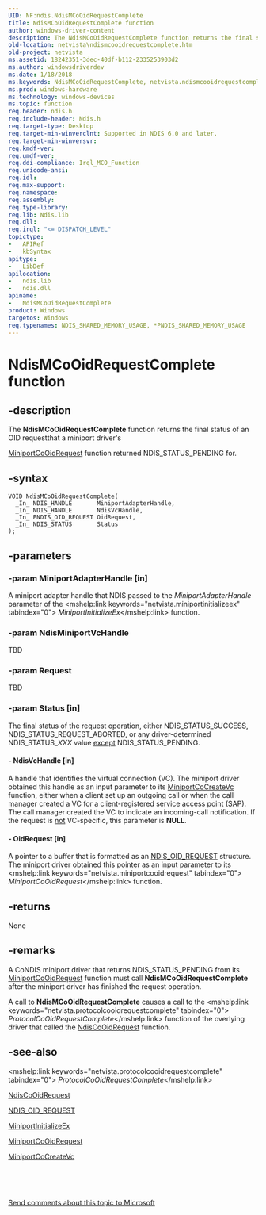 ```yaml
---
UID: NF:ndis.NdisMCoOidRequestComplete
title: NdisMCoOidRequestComplete function
author: windows-driver-content
description: The NdisMCoOidRequestComplete function returns the final status of an OID requestthat a miniport driver's MiniportCoOidRequest function returned NDIS_STATUS_PENDING for.
old-location: netvista\ndismcooidrequestcomplete.htm
old-project: netvista
ms.assetid: 18242351-3dec-40df-b112-2335253903d2
ms.author: windowsdriverdev
ms.date: 1/18/2018
ms.keywords: NdisMCoOidRequestComplete, netvista.ndismcooidrequestcomplete, condis_request_ref_516edd5f-ceae-4330-87b1-48a3a383e736.xml, NdisMCoOidRequestComplete function [Network Drivers Starting with Windows Vista], ndis/NdisMCoOidRequestComplete
ms.prod: windows-hardware
ms.technology: windows-devices
ms.topic: function
req.header: ndis.h
req.include-header: Ndis.h
req.target-type: Desktop
req.target-min-winverclnt: Supported in NDIS 6.0 and later.
req.target-min-winversvr: 
req.kmdf-ver: 
req.umdf-ver: 
req.ddi-compliance: Irql_MCO_Function
req.unicode-ansi: 
req.idl: 
req.max-support: 
req.namespace: 
req.assembly: 
req.type-library: 
req.lib: Ndis.lib
req.dll: 
req.irql: "<= DISPATCH_LEVEL"
topictype:
-	APIRef
-	kbSyntax
apitype:
-	LibDef
apilocation:
-	ndis.lib
-	ndis.dll
apiname:
-	NdisMCoOidRequestComplete
product: Windows
targetos: Windows
req.typenames: NDIS_SHARED_MEMORY_USAGE, *PNDIS_SHARED_MEMORY_USAGE
---
```


# NdisMCoOidRequestComplete function


## -description


The 
  <b>NdisMCoOidRequestComplete</b> function returns the final status of an OID requestthat a miniport driver's
  
  <a href="..\ndis\nc-ndis-miniport_co_oid_request.md">MiniportCoOidRequest</a> function
  returned NDIS_STATUS_PENDING for.


## -syntax


````
VOID NdisMCoOidRequestComplete(
  _In_ NDIS_HANDLE       MiniportAdapterHandle,
  _In_ NDIS_HANDLE       NdisVcHandle,
  _In_ PNDIS_OID_REQUEST OidRequest,
  _In_ NDIS_STATUS       Status
);
````


## -parameters




### -param MiniportAdapterHandle [in]

A miniport adapter handle that NDIS passed to the 
     <i>MiniportAdapterHandle</i> parameter of the 
     <mshelp:link keywords="netvista.miniportinitializeex" tabindex="0"><i>
     MiniportInitializeEx</i></mshelp:link> function.


### -param NdisMiniportVcHandle

TBD


### -param Request

TBD


### -param Status [in]

The final status of the request operation, either NDIS_STATUS_SUCCESS,
     NDIS_STATUS_REQUEST_ABORTED, or any driver-determined NDIS_STATUS_<i>XXX</i> value 
     <u>except</u> NDIS_STATUS_PENDING.


#### - NdisVcHandle [in]

A handle that identifies the virtual connection (VC). The miniport driver obtained this handle as
     an input parameter to its 
     <a href="..\ndis\nc-ndis-miniport_co_create_vc.md">MiniportCoCreateVc</a> function, either
     when a client set up an outgoing call or when the call manager created a VC for a client-registered
     service access point (SAP). The call manager created the VC to indicate an incoming-call notification.
     If the request is 
     <u>not</u> VC-specific, this parameter is <b>NULL</b>.


#### - OidRequest [in]

A pointer to a buffer that is formatted as an 
     <a href="..\ndis\ns-ndis-_ndis_oid_request.md">NDIS_OID_REQUEST</a> structure. The miniport
     driver obtained this pointer as an input parameter to its 
     <mshelp:link keywords="netvista.miniportcooidrequest" tabindex="0"><i>
     MiniportCoOidRequest</i></mshelp:link> function.


## -returns


None



## -remarks


A CoNDIS miniport driver that returns NDIS_STATUS_PENDING from its 
    <a href="..\ndis\nc-ndis-miniport_co_oid_request.md">MiniportCoOidRequest</a> function must
    call 
    <b>NdisMCoOidRequestComplete</b> after the miniport driver has finished the request operation.

A call to 
    <b>NdisMCoOidRequestComplete</b> causes a call to the 
    <mshelp:link keywords="netvista.protocolcooidrequestcomplete" tabindex="0"><i>
    ProtocolCoOidRequestComplete</i></mshelp:link> function of the overlying driver that called the 
    <a href="..\ndis\nf-ndis-ndiscooidrequest.md">NdisCoOidRequest</a> function.



## -see-also

<mshelp:link keywords="netvista.protocolcooidrequestcomplete" tabindex="0"><i>
   ProtocolCoOidRequestComplete</i></mshelp:link>

<a href="..\ndis\nf-ndis-ndiscooidrequest.md">NdisCoOidRequest</a>

<a href="..\ndis\ns-ndis-_ndis_oid_request.md">NDIS_OID_REQUEST</a>

<a href="..\ndis\nc-ndis-miniport_initialize.md">MiniportInitializeEx</a>

<a href="..\ndis\nc-ndis-miniport_co_oid_request.md">MiniportCoOidRequest</a>

<a href="..\ndis\nc-ndis-miniport_co_create_vc.md">MiniportCoCreateVc</a>

 

 

<a href="mailto:wsddocfb@microsoft.com?subject=Documentation%20feedback [netvista\netvista]:%20NdisMCoOidRequestComplete function%20 RELEASE:%20(1/18/2018)&amp;body=%0A%0APRIVACY STATEMENT%0A%0AWe use your feedback to improve the documentation. We don't use your email address for any other purpose, and we'll remove your email address from our system after the issue that you're reporting is fixed. While we're working to fix this issue, we might send you an email message to ask for more info. Later, we might also send you an email message to let you know that we've addressed your feedback.%0A%0AFor more info about Microsoft's privacy policy, see http://privacy.microsoft.com/en-us/default.aspx." title="Send comments about this topic to Microsoft">Send comments about this topic to Microsoft</a>

